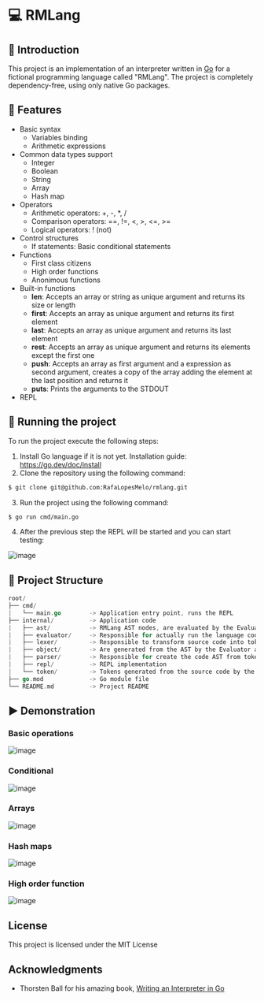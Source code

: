 # 💻 RMLang

## 📄 Introduction

This project is an implementation of an interpreter written in [Go](https://go.dev/) for a fictional programming language called "RMLang". The project is completely dependency-free, using only native Go packages.

## 🚀 Features

- Basic syntax
  - Variables binding
  - Arithmetic expressions 
- Common data types support
  - Integer
  - Boolean
  - String
  - Array
  - Hash map
- Operators
  - Arithmetic operators: +, -, *, /
  - Comparison operators: ==, !=, <, >, <=, >=
  - Logical operators: ! (not)
- Control structures
  - If statements: Basic conditional statements
- Functions
  - First class citizens
  - High order functions
  - Anonimous functions
- Built-in functions
  - **len**: Accepts an array or string as unique argument and returns its size or length
  - **first**: Accepts an array as unique argument and returns its first element
  - **last**: Accepts an array as unique argument and returns its last element
  - **rest**: Accepts an array as unique argument and returns its elements except the first one
  - **push**: Accepts an array as first argument and a expression as second argument, creates a copy of the array adding the element at the last position and returns it
  - **puts**: Prints the arguments to the STDOUT
- REPL

## 🏃 Running the project

To run the project execute the following steps:

1. Install Go language if it is not yet. Installation guide: https://go.dev/doc/install
2. Clone the repository using the following command:
```bash
$ git clone git@github.com:RafaLopesMelo/rmlang.git
```
3. Run the project using the following command:
```bash
$ go run cmd/main.go
```
4. After the previous step the REPL will be started and you can start testing:

![image](https://github.com/user-attachments/assets/28a63311-9b75-45de-be4a-7ae98e867f2e)

## 📁 Project Structure
```go
root/
├── cmd/
|   └── main.go        -> Application entry point, runs the REPL
├── internal/          -> Application code
|   ├── ast/           -> RMLang AST nodes, are evaluated by the Evaluator
|   ├── evaluator/     -> Responsible for actually run the language code
|   ├── lexer/         -> Responsible to transform source code into tokens
|   ├── object/        -> Are generated from the AST by the Evaluator and then interpreted
|   ├── parser/        -> Responsible for create the code AST from tokens generated by the Lexer
|   ├── repl/          -> REPL implementation
|   └── token/         -> Tokens generated from the source code by the Lexer
├── go.mod             -> Go module file
└── README.md          -> Project README
```
## ▶️ Demonstration
### Basic operations
![image](https://github.com/user-attachments/assets/4d5e525e-69ba-4633-9857-25aa49b38561)
### Conditional
![image](https://github.com/user-attachments/assets/22231140-428d-4a5a-847b-a18fc797ab36)
### Arrays
![image](https://github.com/user-attachments/assets/b1f24805-3cb8-4479-b17e-8f74035483cb)
### Hash maps
![image](https://github.com/user-attachments/assets/a8d85f3e-a22d-487e-83bb-7913f800e435)
### High order function
![image](https://github.com/user-attachments/assets/572aa157-c206-42c1-9fcd-eacb48f1182f)

## License

This project is licensed under the MIT License

## Acknowledgments
- Thorsten Ball for his amazing book, [Writing an Interpreter in Go](https://interpreterbook.com/)
